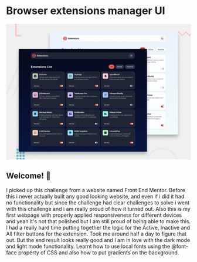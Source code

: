 # Browser extensions manager UI

![Design preview for the Browser extensions manager UI coding challenge](./preview.jpg)

## Welcome! 👋

I picked up this challenge from a website named Front End Mentor. Before this i never actually built any good looking website, and even if i did it had no functionality
but since the challenge had clear challenges to solve i went with this challenge and i am really proud of how it turned out. Also this is my first webpage with properly applied responsiveness for different devices and yeah it's not that polished but I am still proud of being able to make this.
I had a really hard time putting together the logic for the Active, Inactive and All filter buttons for the extension. Took me around half a day to figure that out.
But the end result looks really good and I am in love with the dark mode and light mode functionality.
Learnt how to use local fonts using the @font-face property of CSS and also how to put gradients on the background.